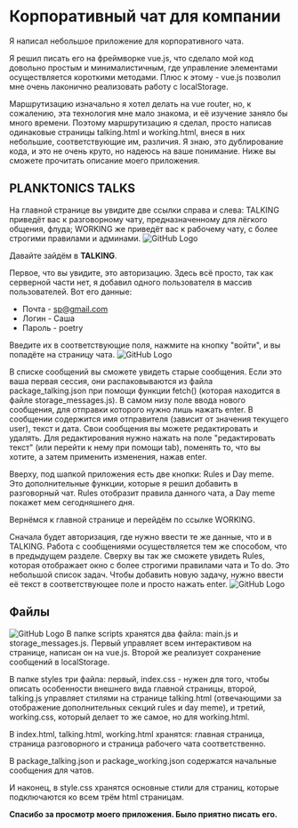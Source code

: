 # Корпоративный чат для компании

Я написал небольшое приложение для корпоративного чата.

Я решил писать его на фреймворке vue.js, что сделало мой код довольно простым и минималистичным, где управление элементами осуществляется короткими методами. Плюс к этому - vue.js позволил мне очень лаконично реализовать работу с localStorage.

Маршрутизацию изначально я хотел делать на vue router, но, к сожалению, эта технология мне мало знакома, и её изучение заняло бы много времени. Поэтому маршрутизацию я сделал, просто написав одинаковые страницы talking.html и working.html, внеся в них небольшие, соответствующие им, различия. Я знаю, это дублирование кода, и это не очень круто, но надеюсь на ваше понимание. Ниже вы сможете прочитать описание моего приложения.

## PLANKTONICS TALKS
На главной странице вы увидите две ссылки справа и слева: TALKING приведёт вас к разговорному чату, предназначенному для лёгкого общения, флуда; WORKING же приведёт вас к рабочему чату, с более строгими правилами и админами.
![GitHub Logo](https://s3.us-west-2.amazonaws.com/secure.notion-static.com/7c298eea-de08-4e5b-b91e-4d212311f915/Untitled.png?X-Amz-Algorithm=AWS4-HMAC-SHA256&X-Amz-Credential=AKIAT73L2G45O3KS52Y5%2F20210224%2Fus-west-2%2Fs3%2Faws4_request&X-Amz-Date=20210224T170739Z&X-Amz-Expires=86400&X-Amz-Signature=cbf000ef1999fce468bfdee406de360a1c85bca88c3e7f8c3a107fdca042825c&X-Amz-SignedHeaders=host&response-content-disposition=filename%20%3D%22Untitled.png%22)

Давайте зайдём в **TALKING**.

Первое, что вы увидите, это авторизацию. Здесь всё просто, так как серверной части нет, я добавил одного пользователя в массив пользователей. Вот его данные:
* Почта - sp@gmail.com
* Логин - Саша
* Пароль - poetry

Введите их в соответствующие поля, нажмите на кнопку "войти", и вы попадёте на страницу чата.
![GitHub Logo](https://s3.us-west-2.amazonaws.com/secure.notion-static.com/e2809371-0eb9-4f6b-b703-8da6ee04d5b6/Untitled.png?X-Amz-Algorithm=AWS4-HMAC-SHA256&X-Amz-Credential=AKIAT73L2G45O3KS52Y5%2F20210224%2Fus-west-2%2Fs3%2Faws4_request&X-Amz-Date=20210224T170839Z&X-Amz-Expires=86400&X-Amz-Signature=7bd6a8c41c937c718a4ef4844456d6e2c87986f55e78bca7c2118090bc8e4d3a&X-Amz-SignedHeaders=host&response-content-disposition=filename%20%3D%22Untitled.png%22)

В списке сообщений вы сможете увидеть старые сообщения. Если это ваша первая сессия, они распаковываются из файла package_talking.json при помощи функции fetch() (которая находится в файле storage_messages.js). В самом низу поле ввода нового сообщения, для отправки которого нужно лишь нажать enter. В сообщении содержится имя отправителя (зависит от значения текущего user), текст и дата. Свои сообщения вы можете редактировать и удалять. Для редактирования нужно нажать на поле "редактировать текст" (или перейти к нему при помощи tab), поменять то, что вы хотите, а затем применить изменения, нажав enter.

Вверху, под шапкой приложения есть две кнопки: Rules и Day meme. Это дополнительные функции, которые я решил добавить в разговорный чат. Rules отобразит правила данного чата, а Day meme покажет мем сегодняшнего дня.


Вернёмся к главной странице и перейдём по ссылке WORKING.

Сначала будет авторизация, где нужно ввести те же данные, что и в TALKING.
Работа с сообщениями осуществляется тем же способом, что в предыдущем разделе. Сверху вы так же сможете увидеть Rules, которая отображает окно с более строгими правилами чата и To do. Это небольшой список задач. Чтобы добавить новую задачу, нужно ввести её текст в соответствующее поле и просто нажать enter.
![GitHub Logo](https://s3.us-west-2.amazonaws.com/secure.notion-static.com/7b5db274-a5cf-4f8f-a2c7-dcb0b6bd7bfc/Untitled.png?X-Amz-Algorithm=AWS4-HMAC-SHA256&X-Amz-Credential=AKIAT73L2G45O3KS52Y5%2F20210224%2Fus-west-2%2Fs3%2Faws4_request&X-Amz-Date=20210224T170900Z&X-Amz-Expires=86400&X-Amz-Signature=a84f2bd509e8a6d31ece428ad0533fd3a1f0b2ed66f078eb6fb7ac7d2127f65c&X-Amz-SignedHeaders=host&response-content-disposition=filename%20%3D%22Untitled.png%22)

## Файлы
![GitHub Logo](https://s3.us-west-2.amazonaws.com/secure.notion-static.com/b2bc881b-4449-4ac1-a6f0-ae36d6816adf/Untitled.png?X-Amz-Algorithm=AWS4-HMAC-SHA256&X-Amz-Credential=AKIAT73L2G45O3KS52Y5%2F20210224%2Fus-west-2%2Fs3%2Faws4_request&X-Amz-Date=20210224T170913Z&X-Amz-Expires=86400&X-Amz-Signature=ef7301351cbb8808e1275f0664dddca420dc9fab3803378e06d2494604587be2&X-Amz-SignedHeaders=host&response-content-disposition=filename%20%3D%22Untitled.png%22)
В папке scripts хранятся два файла: main.js и storage_messages.js. Первый управляет всем интерактивом на странице, написан он на vue.js. Второй же реализует сохранение сообщений в localStorage.

В папке styles три файла: первый, index.css - нужен для того, чтобы описать особенности внешнего вида главной страницы, второй, talking.js управляет стилями на странице talking.html (отвечающими за отображение дополнительных секций rules и day meme), и третий, working.css, который делает то же самое, но для working.html.

В index.html, talking.html, working.html хранятся: главная страница, страница разговорного и страница рабочего чата соответственно.

В package_talking.json и package_working.json содержатся начальные сообщения для чатов.

И наконец, в style.css хранятся основные стили для страниц, которые подключаются ко всем трём html страницам.

**Спасибо за просмотр моего приложения. Было приятно писать его.**

